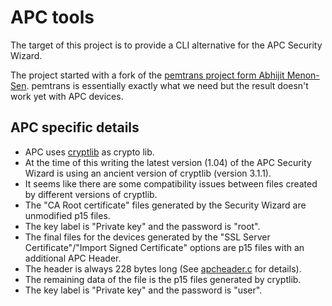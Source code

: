 
APC tools
============

The target of this project is to provide a CLI alternative for the APC Security Wizard.

The project started with a fork of the [pemtrans project form Abhijit Menon-Sen](https://github.com/amenonsen/pemtrans).
pemtrans is essentially exactly what we need but the result doesn't work yet with APC devices.

## APC specific details
* APC uses [cryptlib](http://www.cryptlib.com/) as crypto lib.
* At the time of this writing the latest version (1.04) of the APC Security Wizard is using an ancient version of cryptlib (version 3.1.1).
 * It seems like there are some compatibility issues between files created by different versions of cryptlib.
* The "CA Root certificate" files generated by the Security Wizard are unmodified p15 files.
 * The key label is "Private key" and the password is "root".
* The final files for the devices generated by the "SSL Server Certificate"/"Import Signed Certificate" options are p15 files with an additional APC Header.
 * The header is always 228 bytes long (See [apcheader.c](apcheader.c) for details).
 * The remaining data of the file is the p15 files generated by cryptlib.
 * The key label is "Private key" and the password is "user".

